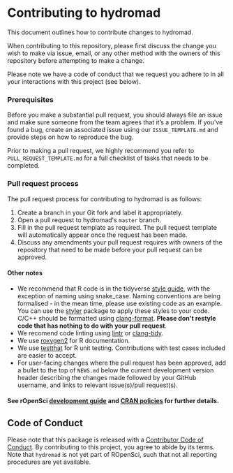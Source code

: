 <!-- this document has been modified from the rOpenSci and dplyr CONTRIBUTING files --->
<!-- https://github.com/ropensci/dotgithubfiles/blob/master/dotgithub/CONTRIBUTING.md -->
<!-- https://github.com/tidyverse/dplyr/blob/master/.github/CONTRIBUTING.md -->

# Contributing to hydromad

This document outlines how to contribute changes to hydromad.

When contributing to this repository, please first discuss the change you wish to make via issue,
email, or any other method with the owners of this repository before attempting to make a change. 

Please note we have a code of conduct that we request you adhere to in all your interactions with this project (see below).

### Prerequisites

Before you make a substantial pull request, you should always file an issue and
make sure someone from the team agrees that it’s a problem. If you’ve found a
bug, create an associated issue using our `ISSUE_TEMPLATE.md` and provide steps on how to reproduce the bug.

Prior to making a pull request, we highly recommend you refer to `PULL_REQUEST_TEMPLATE.md` for a full checklist of tasks that needs to be completed.

### Pull request process

The pull request process for contributing to hydromad is as follows:

1. Create a branch in your Git fork and label it appropriately.
2. Open a pull request to hydromad's `master` branch.
3. Fill in the pull request template as required. The pull request template will automatically appear once the request has been made.
4. Discuss any amendments your pull request requires with owners of the repository that need to be made before your pull request can be approved.

#### Other notes

*  We recommend that R code is in the tidyverse [style guide](http://style.tidyverse.org), with the exception of naming using snake_case. Naming conventions are being formalised - in the mean time, please use existing code as an example.
You can use the [styler](https://CRAN.R-project.org/package=styler) package to
apply these styles to your code. C/C++ should be formatted using [clang-format](https://github.com/llvm-mirror/clang/tree/master/tools/clang-format). **Please don't restyle code that has nothing to do with your pull request**.  
*  We recomend code linting using [lintr](https://github.com/jimhester/lintr) or [clang-tidy](https://github.com/llvm-mirror/clang-tools-extra/tree/master/clang-tidy).
*  We use [roxygen2](https://cran.r-project.org/package=roxygen2) for R documentation.  
*  We use [testthat](https://cran.r-project.org/package=testthat) for R unit testing. Contributions
with test cases included are easier to accept.  
*  For user-facing changes where the pull request has been approved, add a bullet to the top of `NEWS.md` below the
current development version header describing the changes made followed by your
GitHub username, and links to relevant issue(s)/pull request(s).

#### See rOpenSci [development guide](https://devguide.ropensci.org/) and [CRAN policies](https://cran.r-project.org/web/packages/policies.html) for further details.

## Code of Conduct

Please note that this package is released with a [Contributor Code of Conduct](https://ropensci.org/code-of-conduct/). By contributing to this project, you agree to abide by its terms. Note that `hydromad` is not yet part of ROpenSci, such that not all reporting procedures are yet available.
